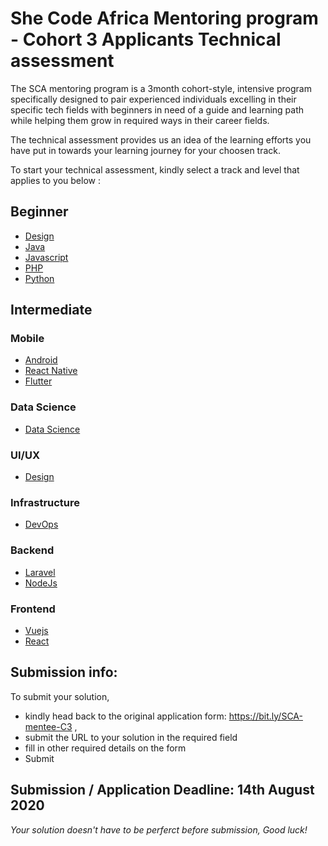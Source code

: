 # She Code Africa Mentoring program - Cohort 3 Applicants Technical assessment
The SCA mentoring program is a 3month cohort-style, intensive program  specifically designed to pair experienced individuals excelling in their specific tech fields with beginners in need of a guide and learning path while helping them grow in required ways in their career fields.

The technical assessment provides us an idea of the learning efforts you have put in towards your learning journey for your choosen track.

To start your technical assessment, kindly select a track and level that applies to you below : 

## Beginner
- [Design](beginner/design.md)
- [Java](beginner/java.md)
- [Javascript](beginner/javascript.md)
- [PHP](beginner/php.md)
- [Python](beginner/python.md)
  
## Intermediate

### Mobile
- [Android](intermediate/android.md)
- [React Native](intermediate/reactnative.md)
- [Flutter](intermediate/flutter.md)

### Data Science
- [Data Science](intermediate/datasci.md)

### UI/UX
- [Design](intermediate/design.md)

### Infrastructure
- [DevOps](intermediate/devops.md)

### Backend
- [Laravel](intermediate/laravel.md)
- [NodeJs](intermediate/nodejs.md)

### Frontend
- [Vuejs](intermediate/vue.md)
- [React](intermediate/react.md)

## Submission info:
To submit your solution, 
- kindly head back to the original application form: https://bit.ly/SCA-mentee-C3 ,
- submit the URL to your solution in the required field
- fill in other required details on the form
- Submit

## Submission / Application Deadline: 14th August 2020

*Your solution doesn't have to be perferct before submission, Good luck!*
